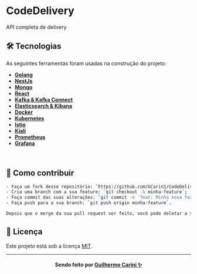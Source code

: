 # CodeDelivery
 API completa de delivery 

## 🛠 Tecnologias

As seguintes ferramentas foram usadas na construção do projeto:


-  **[Golang](https://golang.org)**
-  **[NestJs](https://nestjs.com)**
-  **[Mongo](https://www.mongodb.com/cloud/atlas)**
-   **[React](https://pt-br.reactjs.org)**
-   **[Kafka & Kafka Connect](https://kafka.apache.org)**
-   **[Elasticsearch & Kibana](https://www.elastic.co/pt/what-is/elasticsearch)**
-   **[Docker](https://www.docker.com)**
-   **[Kubernetes](https://kubernetes.io/pt/)**
-   **[Istio](https://istio.io)**
-   **[Kiali](https://kiali.io)**
-   **[Prometheus](https://prometheus.io)**
-    **[Grafana](https://grafana.com)**

<br/>

## 🤔 Como contribuir

```bash
- Faça um fork desse repositório: `https://github.com/GCarin1/CodeDelivery.git`;
- Cria uma branch com a sua feature: `git checkout -b minha-feature`;
- Faça commit das suas alterações: `git commit -m 'feat: Minha nova feature'`; 
- Faça push para a sua branch: `git push origin minha-feature`.

Depois que o merge da sua pull request ser feito, você pode deletar a sua branch. 
```

## 📝 Licença

Este projeto está sob a licença [MIT](./LICENSE).

---
<h4 align=center>Sendo feito por <a href="https://www.linkedin.com/in/guilherme-carini/">Guilherme Carini ✨</a></a></h4>



